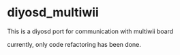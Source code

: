 diyosd_multiwii
===============

This is a diyosd port for communication with multiwii board

currently, only code refactoring has been done.

